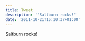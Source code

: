 ```yaml
---
title: Tweet
description: '"Saltburn rocks!"'
date: '2011-10-21T15:10:37+01:00'
---
```

Saltburn rocks!
